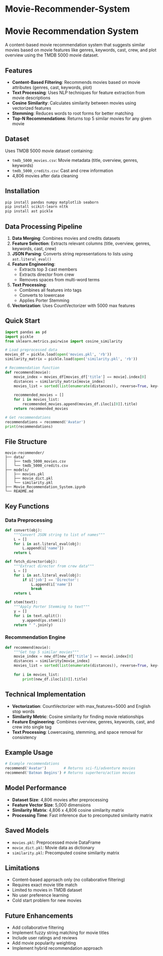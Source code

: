 # Movie-Recommender-System

# Movie Recommendation System

A content-based movie recommendation system that suggests similar movies based on movie features like genres, keywords, cast, crew, and plot overview using the TMDB 5000 movie dataset.

## Features

- **Content-Based Filtering**: Recommends movies based on movie attributes (genres, cast, keywords, plot)
- **Text Processing**: Uses NLP techniques for feature extraction from movie descriptions
- **Cosine Similarity**: Calculates similarity between movies using vectorized features
- **Stemming**: Reduces words to root forms for better matching
- **Top-N Recommendations**: Returns top 5 similar movies for any given movie

## Dataset

Uses TMDB 5000 movie dataset containing:
- `tmdb_5000_movies.csv`: Movie metadata (title, overview, genres, keywords)
- `tmdb_5000_credits.csv`: Cast and crew information
- 4,806 movies after data cleaning

## Installation

```bash
pip install pandas numpy matplotlib seaborn
pip install scikit-learn nltk
pip install ast pickle
```

## Data Processing Pipeline

1. **Data Merging**: Combines movies and credits datasets
2. **Feature Selection**: Extracts relevant columns (title, overview, genres, keywords, cast, crew)
3. **JSON Parsing**: Converts string representations to lists using `ast.literal_eval()`
4. **Feature Engineering**: 
   - Extracts top 3 cast members
   - Extracts director from crew
   - Removes spaces from multi-word terms
5. **Text Processing**:
   - Combines all features into tags
   - Converts to lowercase
   - Applies Porter Stemming
6. **Vectorization**: Uses CountVectorizer with 5000 max features

## Quick Start

```python
import pandas as pd
import pickle
from sklearn.metrics.pairwise import cosine_similarity

# Load preprocessed data
movies_df = pickle.load(open('movies.pkl', 'rb'))
similarity_matrix = pickle.load(open('similarity.pkl', 'rb'))

# Recommendation function
def recommend(movie):
    movie_index = movies_df[movies_df['title'] == movie].index[0]
    distances = similarity_matrix[movie_index]
    movies_list = sorted(list(enumerate(distances)), reverse=True, key=lambda x:x[1])[1:6]
    
    recommended_movies = []
    for i in movies_list:
        recommended_movies.append(movies_df.iloc[i[0]].title)
    return recommended_movies

# Get recommendations
recommendations = recommend('Avatar')
print(recommendations)
```

## File Structure

```
movie-recommender/
├── data/
│   ├── tmdb_5000_movies.csv
│   └── tmdb_5000_credits.csv
├── models/
│   ├── movies.pkl
│   ├── movie_dict.pkl
│   └── similarity.pkl
├── Movie_Recommendation_System.ipynb
└── README.md
```

## Key Functions

### Data Preprocessing
```python
def convert(obj):
    """Convert JSON string to list of names"""
    L = []
    for i in ast.literal_eval(obj):
        L.append(i['name'])
    return L

def fetch_director(obj):
    """Extract director from crew data"""
    L = []
    for i in ast.literal_eval(obj):
        if i['job'] == 'Director':
            L.append(i['name'])
            break
    return L

def stem(text):
    """Apply Porter Stemming to text"""
    y = []
    for i in text.split():
        y.append(ps.stem(i))
    return " ".join(y)
```

### Recommendation Engine
```python
def recommend(movie):
    """Get top 5 similar movies"""
    movie_index = new_df[new_df['title'] == movie].index[0]
    distances = similarity[movie_index]
    movies_list = sorted(list(enumerate(distances)), reverse=True, key=lambda x:x[1])[1:6]
    
    for i in movies_list:
        print(new_df.iloc[i[0]].title)
```

## Technical Implementation

- **Vectorization**: CountVectorizer with max_features=5000 and English stop words
- **Similarity Metric**: Cosine similarity for finding movie relationships
- **Feature Engineering**: Combines overview, genres, keywords, cast, and crew into single tag
- **Text Processing**: Lowercasing, stemming, and space removal for consistency

## Example Usage

```python
# Example recommendations
recommend('Avatar')        # Returns sci-fi/adventure movies
recommend('Batman Begins') # Returns superhero/action movies
```

## Model Performance

- **Dataset Size**: 4,806 movies after preprocessing
- **Feature Vector Size**: 5,000 dimensions
- **Similarity Matrix**: 4,806 x 4,806 cosine similarity matrix
- **Processing Time**: Fast inference due to precomputed similarity matrix

## Saved Models

- `movies.pkl`: Preprocessed movie DataFrame
- `movie_dict.pkl`: Movie data as dictionary
- `similarity.pkl`: Precomputed cosine similarity matrix

## Limitations

- Content-based approach only (no collaborative filtering)
- Requires exact movie title match
- Limited to movies in TMDB dataset
- No user preference learning
- Cold start problem for new movies

## Future Enhancements

- Add collaborative filtering
- Implement fuzzy string matching for movie titles
- Include user ratings and reviews
- Add movie popularity weighting
- Implement hybrid recommendation approach
